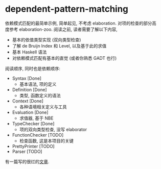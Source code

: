 # dependent-pattern-matching

依赖模式匹配的最简单示例, 简单起见, 不考虑 elaboration. 对项的检查的部分高度参考 elaboration-zoo.
阅读之前, 读者需要了解以下内容,
- 基本的依值类型实现 (双向类型检查)
- 了解 de Bruijn Index 和 Level, 以及基于此的求值
- 基本 Haskell 语法
- 对依赖模式匹配有基本的直觉 (或者你熟悉 GADT 也行)

阅读顺序, 同时也是依赖顺序:
- Syntax [Done]
  * 基本语法, 项的定义
- Definition [Done]
  * 类型, 函数定义的语法
- Context [Done]
  * 各种语境相关定义与工具
- Evaluation [Done]
  * 求值器, 基于 NBE
- TypeChecker [Done]
  * 项的双向类型检查, 没写 elaborator
- FunctionChecker [TODO]
  * 检查函数, 这是本项目的关键
- PrettyPrinter [TODO]
- Parser [TODO]

有一篇写的很烂的[文章](design_proof_assistant_net.pdf).